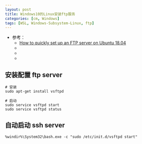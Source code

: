 ```yaml
---
layout: post
title: Windows10的Linux安装ftp服务
categories: [cm, Windows]
tags: [WSL, Windows-Subsystem-Linux, ftp]
---
```


* 参考： 
    * [How to quickly set up an FTP server on Ubuntu 18.04](https://www.techrepublic.com/article/how-to-quickly-setup-an-ftp-server-on-ubuntu-18-04/)
    * []()
    * []()
    * []()


## 安装配置 ftp server

~~~
# 安装
sudo apt-get install vsftpd

# 启动
sudo service vsftpd start
sudo service vsftpd status
~~~



## 自动启动 ssh server


`%windir%\System32\bash.exe -c "sudo /etc/init.d/vsftpd start"`
















